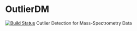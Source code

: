 # OutlierDM
[![Build Status](https://travis-ci.org/sooheang/OutlierDM.svg?branch=rosa_v1)](https://travis-ci.org/sooheang/OutlierDM)
Outlier Detection for Mass-Spectrometry Data
